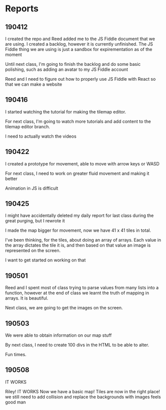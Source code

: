 # Reports

## 190412

I created the repo and Reed added me to the JS Fiddle document that we are using. I created a backlog, however it is currently unfinished.
The JS Fiddle thing we are using is just a sandbox for expirementation as of the moment

Until next class, I'm going to finish the backlog and do some basic polishing, such as adding an avatar to my JS Fiddle account

Reed and I need to figure out how to properly use JS Fiddle with React so that we can make a website

## 190416

I started watching the tutorial for making the tilemap editor.

For next class, I'm going to watch more tutorials and add content to the tilemap editor branch.

I need to actually watch the videos

## 190422

I created a prototype for movement, able to move with arrow keys or WASD

For next class, I need to work on greater fluid movement and making it better

Animation in JS is difficult

## 190425

I might have accidentally deleted my daily report for last class during the great purging, but I rewrote it

I made the map bigger for movement, now we have 41 x 41 tiles in total.

I've been thinking, for the tiles, about doing an array of arrays. Each value in the array dictates the tile it is, and then based on that value an image is represented on the screen.

I want to get started on working on that

## 190501

Reed and I spent most of class trying to parse values from many lists into a function, however at the end of class we learnt the truth of mapping in arrays. It is beautiful.

Next class, we are going to get the images on the screen.

## 190503

We were able to obtain information on our map stuff

By next class, I need to create 100 divs in the HTML to be able to alter.

Fun times.

## 190508

IT WORKS

Riley!
IT WORKS
Now we have a basic map!
Tiles are now in the right place!
we still need to add collision and replace the backgrounds with images
feels good man


